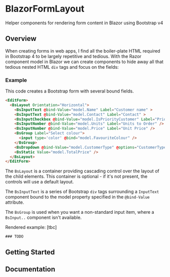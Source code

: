 # BlazorFormLayout
Helper components for rendering form content in Blazor using Bootstrap v4

## Overview

When creating forms in web apps, I find all the boiler-plate HTML required in Bootstrap 4 
to be largely repetitive and tedious. With the Razor component model in Blazor we can 
create components to hide away all that tedious nested HTML `div` tags and focus on the fields: 

### Example
This code creates a Bootstrap form with several bound fields.
```html
<EditForm>
  <BsLayout Orientation="Horizontal">
    <BsInputText @bind-Value="model.Name" Label="Customer name" >
    <BsInputText @bind-Value="model.Contact" Label="Contact" >
    <BsInputCheckbox @bind-Value="model.IsPriorityCustomer" Label="Priority" />
    <BsInputNumber @bind-Value="model.Units" Label="Units to Order" />
    <BsInputNumber @bind-Value="model.Price" Label="Unit Price" />
    <BsGroup Label="Select colour">
      <input type='color' @bind="model.FavouriteColour" />
    </BsGroup>
    <BsDropdown @bind-Value="model.CustomerType" @options="CustomerTypeList" Label="Business Type" />
    <BsStatic Value="model.TotalPrice" />
  </BsLayout>
</EditForm>
```

The `BsLayout` is a container providing cascading control over the layout of the child 
elements. This container is optional - if it's not present, the controls will use a default layout.

The `BsInputText` is a series of Bootstrap `div` tags surrounding a `InputText` component 
bound to the model property specified in the `@bind-Value` attribute.

The `BsGroup` is used when you want a non-standard input item, where a `BsInput..` component 
isn't available.


Rendered example: [tbc]

```
### TODO
```

## Getting Started

## Documentation